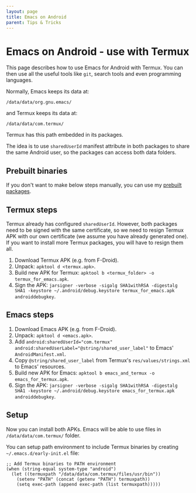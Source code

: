 ```yaml
---
layout: page
title: Emacs on Android
parent: Tips & Tricks
---
```


# Emacs on Android - use with Termux

This page describes how to use Emacs for Android with Termux. You can then use all the useful tools like `git`, search tools and even programming languages.

Normally, Emacs keeps its data at:
```
/data/data/org.gnu.emacs/
```
and Termux keeps its data at:
```
/data/data/com.termux/
```

Termux has this path embedded in its packages.

The idea is to use `sharedUserId` manifest attribute in both packages to share the same Android user, so the packages can access both data folders.

## Prebuilt binaries

If you don't want to make below steps manually, you can use my [prebuilt packages](https://github.com/marek-g/emacs-config/releases).

## Termux steps

Termux already has configured `sharedUserId`. However, both packages need to be signed with the same certificate, so we need to resign Termux APK with our own certificate (we assume you have already generated one). If you want to install more Termux packages, you will have to resign them all.

1. Download Termux APK (e.g. from F-Droid).
1. Unpack: `apktool d <termux.apk>`.
1. Build new APK for Termux: `apktool b <termux_folder> -o termux_for_emacs.apk`.
1. Sign the APK: `jarsigner -verbose -sigalg SHA1withRSA -digestalg SHA1 -keystore ~/.android/debug.keystore termux_for_emacs.apk androiddebugkey`.

## Emacs steps

1. Download Emacs APK (e.g. from F-Droid).
1. Unpack: `apktool d <emacs.apk>`.
1. Add `android:sharedUserId="com.termux" android:sharedUserLabel="@string/shared_user_label"` to Emacs' `AndroidManifest.xml`.
1. Copy `@string/shared_user_label` from Termux's `res/values/strings.xml` to Emacs' resources.
1. Build new APK for Emacs: `apktool b emacs_and_termux -o emacs_for_termux.apk`.
1. Sign the APK: `jarsigner -verbose -sigalg SHA1withRSA -digestalg SHA1 -keystore ~/.android/debug.keystore emacs_for_termux.apk androiddebugkey`.

## Setup

Now you can install both APKs. Emacs will be able to use files in `/data/data/com.termux/` folder.

You can setup path environment to include Termux binaries by creating `~/.emacs.d/early-init.el` file:

```elisp
;; Add Termux binaries to PATH environment
(when (string-equal system-type "android")
  (let ((termuxpath "/data/data/com.termux/files/usr/bin"))
    (setenv "PATH" (concat (getenv "PATH") termuxpath))
    (setq exec-path (append exec-path (list termuxpath)))))
```
